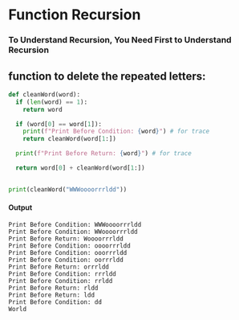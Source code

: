 # Function Recursion 
### To Understand Recursion, You Need First to Understand Recursion 

## function to delete the repeated letters:
```python []
def cleanWord(word):
  if (len(word) == 1):
    return word

  if (word[0] == word[1]):
    print(f"Print Before Condition: {word}") # for trace
    return cleanWord(word[1:])

  print(f"Print Before Return: {word}") # for trace

  return word[0] + cleanWord(word[1:])


print(cleanWord("WWWoooorrrldd"))
```
#### Output
```
Print Before Condition: WWWoooorrrldd
Print Before Condition: WWoooorrrldd
Print Before Return: Woooorrrldd
Print Before Condition: oooorrrldd
Print Before Condition: ooorrrldd
Print Before Condition: oorrrldd
Print Before Return: orrrldd
Print Before Condition: rrrldd
Print Before Condition: rrldd
Print Before Return: rldd
Print Before Return: ldd
Print Before Condition: dd
World
```